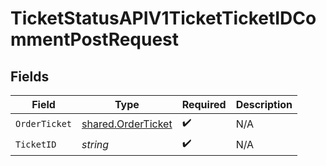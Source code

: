# TicketStatusAPIV1TicketTicketIDCommentPostRequest


## Fields

| Field                                                    | Type                                                     | Required                                                 | Description                                              |
| -------------------------------------------------------- | -------------------------------------------------------- | -------------------------------------------------------- | -------------------------------------------------------- |
| `OrderTicket`                                            | [shared.OrderTicket](../../models/shared/orderticket.md) | :heavy_check_mark:                                       | N/A                                                      |
| `TicketID`                                               | *string*                                                 | :heavy_check_mark:                                       | N/A                                                      |